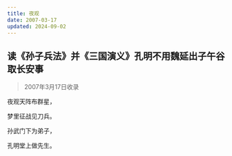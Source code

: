 ```yaml
---
title: 夜观
date: 2007-03-17
updated: 2024-09-02
---
```


## 读《孙子兵法》并《三国演义》孔明不用魏延出子午谷取长安事 ##

> 2007年3月17日收录

夜观天阵布群星，

梦里征战见刀兵。

孙武门下为弟子，

孔明堂上做先生。